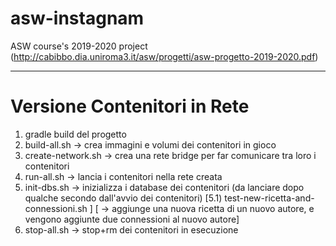 # asw-instagnam
ASW course's 2019-2020 project (http://cabibbo.dia.uniroma3.it/asw/progetti/asw-progetto-2019-2020.pdf)

-------------------------------------------------------------------------------------------------------------

# Versione Contenitori in Rete

1) gradle build del progetto
2) build-all.sh 
	-> crea immagini e volumi dei contenitori in gioco
3) create-network.sh
	-> crea una rete bridge per far comunicare tra loro i contenitori
4) run-all.sh
	-> lancia i contenitori nella rete creata
5) init-dbs.sh
	-> inizializza i database dei contenitori (da lanciare dopo qualche secondo dall'avvio dei contenitori)
	[5.1) test-new-ricetta-and-connessioni.sh																]
	[	-> aggiunge una nuova ricetta di un nuovo autore, e vengono aggiunte due connessioni al nuovo autore]
6) stop-all.sh
	-> stop+rm dei contenitori in esecuzione

